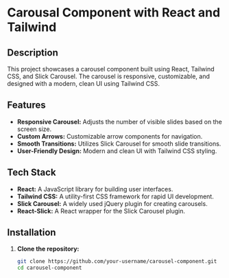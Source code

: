 # Carousal Component with React and Tailwind

## Description

This project showcases a carousel component built using React, Tailwind CSS, and Slick Carousel. The carousel is responsive, customizable, and designed with a modern, clean UI using Tailwind CSS.

## Features

- **Responsive Carousel:** Adjusts the number of visible slides based on the screen size.
- **Custom Arrows:** Customizable arrow components for navigation.
- **Smooth Transitions:** Utilizes Slick Carousel for smooth slide transitions.
- **User-Friendly Design:** Modern and clean UI with Tailwind CSS styling.

## Tech Stack

- **React:** A JavaScript library for building user interfaces.
- **Tailwind CSS:** A utility-first CSS framework for rapid UI development.
- **Slick Carousel:** A widely used jQuery plugin for creating carousels.
- **React-Slick:** A React wrapper for the Slick Carousel plugin.

## Installation

1. **Clone the repository:**
   ```bash
   git clone https://github.com/your-username/carousel-component.git
   cd carousel-component
